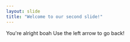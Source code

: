 ```yaml
---
layout: slide
title: "Welcome to our second slide!"
---
```

You're alright boah
Use the left arrow to go back!
